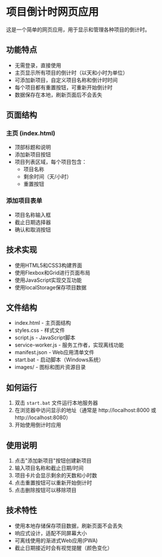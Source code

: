 # 项目倒计时网页应用

这是一个简单的网页应用，用于显示和管理各种项目的倒计时。

## 功能特点

- 无需登录，直接使用
- 主页显示所有项目的倒计时（以天和小时为单位）
- 可添加新项目，自定义项目名称和倒计时时间
- 每个项目都有重置按钮，可重新开始倒计时
- 数据保存在本地，刷新页面后不会丢失

## 页面结构

### 主页 (index.html)
- 顶部标题和说明
- 添加新项目按钮
- 项目列表区域，每个项目包含：
  - 项目名称
  - 剩余时间（天/小时）
  - 重置按钮

### 添加项目表单
- 项目名称输入框
- 截止日期选择器
- 确认和取消按钮

## 技术实现
- 使用HTML5和CSS3构建界面
- 使用Flexbox和Grid进行页面布局
- 使用JavaScript实现交互功能
- 使用localStorage保存项目数据

## 文件结构
- index.html - 主页面结构
- styles.css - 样式文件
- script.js - JavaScript脚本
- service-worker.js - 服务工作者，实现离线功能
- manifest.json - Web应用清单文件
- start.bat - 启动脚本（Windows系统）
- images/ - 图标和图片资源目录

## 如何运行
1. 双击 `start.bat` 文件运行本地服务器
2. 在浏览器中访问显示的地址（通常是 http://localhost:8000 或 http://localhost:8080）
3. 开始使用倒计时应用

## 使用说明
1. 点击"添加新项目"按钮创建新项目
2. 输入项目名称和截止日期/时间
3. 项目卡片会显示剩余的天数和小时数
4. 点击重置按钮可以重新开始倒计时
5. 点击删除按钮可以移除项目

## 技术特性
- 使用本地存储保存项目数据，刷新页面不会丢失
- 响应式设计，适配不同屏幕大小
- 可离线使用的渐进式Web应用(PWA)
- 截止日期接近时会有视觉提醒（颜色变化） 